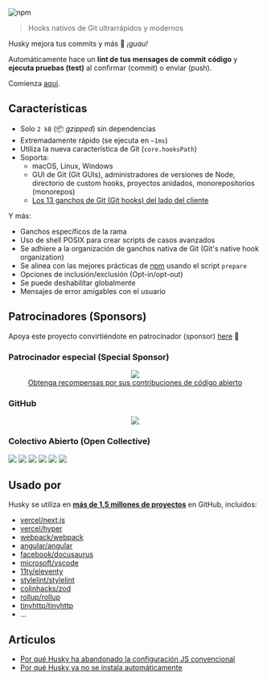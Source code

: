 ![npm](https://img.shields.io/npm/dm/husky)

> Hooks nativos de Git ultrarrápidos y modernos

Husky mejora tus commits y más 🐶 _¡guau!_

Automáticamente hace un **lint de tus mensages de commit** **código** y **ejecuta pruebas (test)** al confirmar (commit) o enviar (push).

Comienza [aquí](/get-started.md).

## Características

- Solo `2 kB` (📦 _gzipped_) sin dependencias
- Extremadamente rápido (se ejecuta en `~1ms`)
- Utiliza la nueva característica de Git (`core.hooksPath`)
- Soporta:
  - macOS, Linux, Windows
  - GUI de Git (Git GUIs), administradores de versiones de Node, directorio de custom hooks, proyectos anidados, monorepositorios (monorepos)
  - [Los 13 ganchos de Git (Git hooks) del lado del cliente](https://git-scm.com/docs/githooks)

Y más:

- Ganchos específicos de la rama
- Uso de shell POSIX para crear scripts de casos avanzados
- Se adhiere a la organización de ganchos nativa de Git (Git's native hook organization)
- Se alinea con las mejores prácticas de [npm](https://docs.npmjs.com/cli/v10/using-npm/scripts#best-practices) usando el script `prepare`
- Opciones de inclusión/exclusión (Opt-in/opt-out)
- Se puede deshabilitar globalmente
- Mensajes de error amigables con el usuario

## Patrocinadores (Sponsors)

Apoya este proyecto convirtiéndote en patrocinador (sponsor) [here](https://github.com/sponsors/typicode) 💖

### Patrocinador especial (Special Sponsor)

<p align="center">
  <a href="https://app.tea.xyz/sign-up?r=8L2HWfJB6hs">
    <img src="https://github.com/typicode/husky/assets/5502029/1b95c571-0157-48bc-a147-0d8d2fbc1d8a" /><br/>
    Obtenga recompensas por sus contribuciones de código abierto
  </a>
</p>

### GitHub

<p align="center">
  <a href="./sponsorkit/sponsors.svg">
    <img src='./sponsorkit/sponsors.svg'/>
  </a>
</p>

### Colectivo Abierto (Open Collective)

<a href="https://opencollective.com/husky/tiers/company/0/website"><img src="https://opencollective.com/husky/tiers/company/0/avatar.svg?avatarHeight=120"></a>
<a href="https://opencollective.com/husky/tiers/company/1/website"><img src="https://opencollective.com/husky/tiers/company/1/avatar.svg?avatarHeight=120"></a>
<a href="https://opencollective.com/husky/tiers/company/2/website"><img src="https://opencollective.com/husky/tiers/company/2/avatar.svg?avatarHeight=120"></a>
<a href="https://opencollective.com/husky/tiers/company/3/website"><img src="https://opencollective.com/husky/tiers/company/3/avatar.svg?avatarHeight=120"></a>
<a href="https://opencollective.com/husky/tiers/company/4/website"><img src="https://opencollective.com/husky/tiers/company/4/avatar.svg?avatarHeight=120"></a>
<a href="https://opencollective.com/husky/tiers/company/5/website"><img src="https://opencollective.com/husky/tiers/company/5/avatar.svg?avatarHeight=120"></a>

## Usado por

Husky se utiliza en [**más de 1,5 millones de proyectos**](https://github.com/typicode/husky/network/dependents?package_id=UGFja2FnZS0xODQzNTgwNg%3D%3D) en GitHub, incluidos:

- [vercel/next.js](https://github.com/vercel/next.js)
- [vercel/hyper](https://github.com/vercel/hyper)
- [webpack/webpack](https://github.com/webpack/webpack)
- [angular/angular](https://github.com/angular/angular)
- [facebook/docusaurus](https://github.com/facebook/docusaurus)
- [microsoft/vscode](https://github.com/microsoft/vscode)
- [11ty/eleventy](https://github.com/11ty/eleventy)
- [stylelint/stylelint](https://github.com/stylelint/stylelint)
- [colinhacks/zod](https://github.com/colinhacks/zod)
- [rollup/rollup](https://github.com/rollup/rollup)
- [tinyhttp/tinyhttp](https://github.com/tinyhttp/tinyhttp)
- ...

## Artículos

- [Por qué Husky ha abandonado la configuración JS convencional](https://blog.typicode.com/posts/husky-git-hooks-javascript-config/)
- [Por qué Husky ya no se instala automáticamente](https://blog.typicode.com/posts/husky-git-hooks-autoinstall/)
